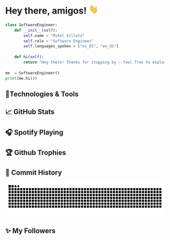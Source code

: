 <!-- [![Header](img/db.gif "Header")](https://linkedin.com/in/mikelvillota) -->

# Hey there, amigos! <img src="./img/wave.gif" width="30px" height="30px" />

```python
class SoftwareEngineer:
    def __init__(self):
        self.name = "Mikel Villota"
        self.role = "Software Engineer"
        self.languages_spoken = ["es_ES", "en_US"]

    def hi(self):
        return "Hey there! Thanks for stopping by — feel free to explore my work and reach out!"

me  = SoftwareEngineer()
print(me.hi())
```

## 🔧Technologies & Tools

## 📈 GitHub Stats

## 🎧 Spotify Playing

## 🏆 Github Trophies

## 📜 Commit History

<picture>
  <source media="(prefers-color-scheme: dark)" srcset="https://raw.githubusercontent.com/Villoh/Villoh/refs/heads/output/github-contribution-grid-snake-dark.svg" />
  <source media="(prefers-color-scheme: light)" srcset="https://raw.githubusercontent.com/Villoh/Villoh/refs/heads/output/github-contribution-grid-snake.svg" />
  <img alt="github-snake" src="https://raw.githubusercontent.com/Villoh/Villoh/refs/heads/output/github-contribution-grid-snake.svg" />
</picture>

## ✨ My Followers

<!--START_SECTION:top-followers-->
<!--END_SECTION:top-followers-->

<!-- Resources -->
<!-- snk: https://github.com/Platane/snk/tree/main-->
<!-- Awesome GitHub Profile README: https://github.com/abhisheknaiidu/awesome-github-profile-readme -->